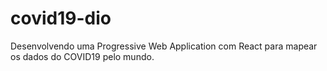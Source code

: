 # covid19-dio
 Desenvolvendo uma Progressive Web Application com React para mapear os dados do COVID19 pelo mundo.
